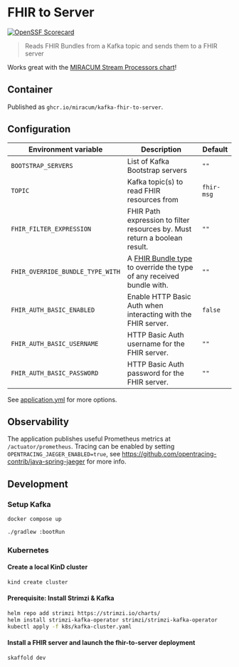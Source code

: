 # FHIR to Server

[![OpenSSF Scorecard](https://api.securityscorecards.dev/projects/github.com/miracum/kafka-fhir-to-server/badge)](https://api.securityscorecards.dev/projects/github.com/miracum/kafka-fhir-to-server)

> Reads FHIR Bundles from a Kafka topic and sends them to a FHIR server

Works great with the [MIRACUM Stream Processors chart](https://github.com/miracum/charts/tree/master/charts/stream-processors)!

## Container

Published as `ghcr.io/miracum/kafka-fhir-to-server`.

## Configuration

| Environment variable             | Description                                                                                                                | Default    |
| -------------------------------- | -------------------------------------------------------------------------------------------------------------------------- | ---------- |
| `BOOTSTRAP_SERVERS`              | List of Kafka Bootstrap servers                                                                                            | `""`       |
| `TOPIC`                          | Kafka topic(s) to read FHIR resources from                                                                                 | `fhir-msg` |
| `FHIR_FILTER_EXPRESSION`         | FHIR Path expression to filter resources by. Must return a boolean result.                                                 | `""`       |
| `FHIR_OVERRIDE_BUNDLE_TYPE_WITH` | A [FHIR Bundle type](https://www.hl7.org/fhir/valueset-bundle-type.html) to override the type of any received bundle with. | `""`       |
| `FHIR_AUTH_BASIC_ENABLED`        | Enable HTTP Basic Auth when interacting with the FHIR server.                                                              | `false`    |
| `FHIR_AUTH_BASIC_USERNAME`       | HTTP Basic Auth username for the FHIR server.                                                                              | `""`       |
| `FHIR_AUTH_BASIC_PASSWORD`       | HTTP Basic Auth password for the FHIR server.                                                                              | `""`       |

See [application.yml](src/main/resources/application.yml) for more options.

## Observability

The application publishes useful Prometheus metrics at `/actuator/prometheus`. Tracing can be enabled by setting
`OPENTRACING_JAEGER_ENABLED=true`, see <https://github.com/opentracing-contrib/java-spring-jaeger> for more info.

## Development

### Setup Kafka

```sh
docker compose up
```

```sh
./gradlew :bootRun
```

### Kubernetes

#### Create a local KinD cluster

```sh
kind create cluster
```

#### Prerequisite: Install Strimzi & Kafka

```sh
helm repo add strimzi https://strimzi.io/charts/
helm install strimzi-kafka-operator strimzi/strimzi-kafka-operator
kubectl apply -f k8s/kafka-cluster.yaml
```

#### Install a FHIR server and launch the fhir-to-server deployment

```sh
skaffold dev
```
